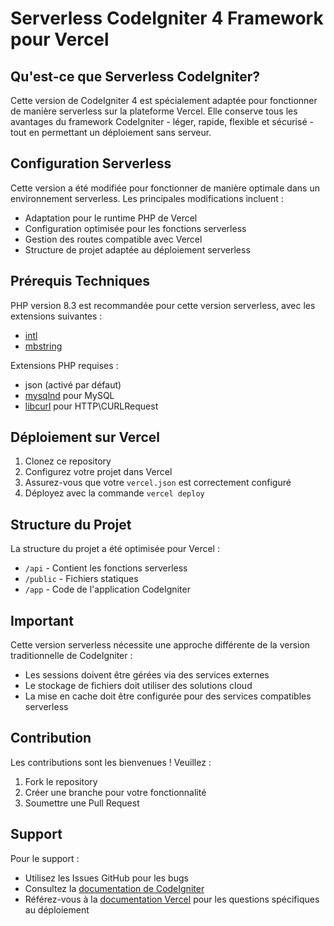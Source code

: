 # Serverless CodeIgniter 4 Framework pour Vercel

## Qu'est-ce que Serverless CodeIgniter?

Cette version de CodeIgniter 4 est spécialement adaptée pour fonctionner de manière serverless sur la plateforme Vercel. Elle conserve tous les avantages du framework CodeIgniter - léger, rapide, flexible et sécurisé - tout en permettant un déploiement sans serveur.

## Configuration Serverless

Cette version a été modifiée pour fonctionner de manière optimale dans un environnement serverless. Les principales modifications incluent :

- Adaptation pour le runtime PHP de Vercel
- Configuration optimisée pour les fonctions serverless
- Gestion des routes compatible avec Vercel
- Structure de projet adaptée au déploiement serverless

## Prérequis Techniques

PHP version 8.3 est recommandée pour cette version serverless, avec les extensions suivantes :

- [intl](http://php.net/manual/en/intl.requirements.php)
- [mbstring](http://php.net/manual/en/mbstring.installation.php)

Extensions PHP requises :
- json (activé par défaut)
- [mysqlnd](http://php.net/manual/en/mysqlnd.install.php) pour MySQL
- [libcurl](http://php.net/manual/en/curl.requirements.php) pour HTTP\CURLRequest

## Déploiement sur Vercel

1. Clonez ce repository
2. Configurez votre projet dans Vercel
3. Assurez-vous que votre `vercel.json` est correctement configuré
4. Déployez avec la commande `vercel deploy`

## Structure du Projet

La structure du projet a été optimisée pour Vercel :
- `/api` - Contient les fonctions serverless
- `/public` - Fichiers statiques
- `/app` - Code de l'application CodeIgniter

## Important

Cette version serverless nécessite une approche différente de la version traditionnelle de CodeIgniter :
- Les sessions doivent être gérées via des services externes
- Le stockage de fichiers doit utiliser des solutions cloud
- La mise en cache doit être configurée pour des services compatibles serverless

## Contribution

Les contributions sont les bienvenues ! Veuillez :
1. Fork le repository
2. Créer une branche pour votre fonctionnalité
3. Soumettre une Pull Request

## Support

Pour le support :
- Utilisez les Issues GitHub pour les bugs
- Consultez la [documentation de CodeIgniter](https://codeigniter.com/user_guide/)
- Référez-vous à la [documentation Vercel](https://vercel.com/docs) pour les questions spécifiques au déploiement

